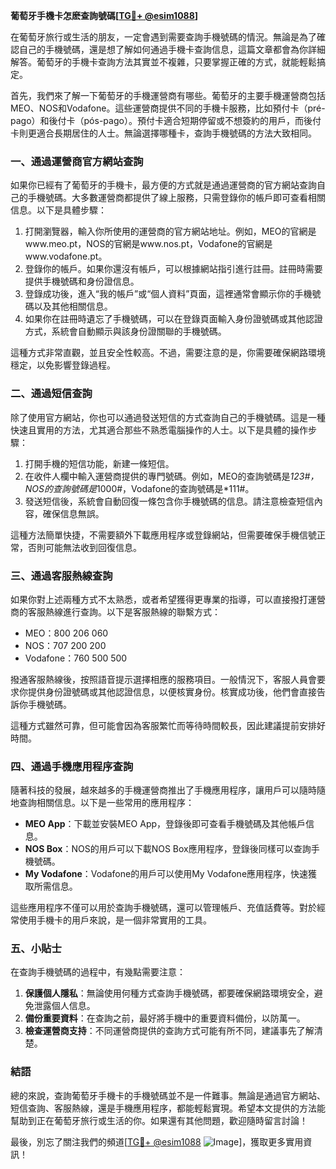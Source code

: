 **葡萄牙手機卡怎麽查詢號碼[[TG💪+ @esim1088](https://t.me/s/esim1088)]**

在葡萄牙旅行或生活的朋友，一定會遇到需要查詢手機號碼的情況。無論是為了確認自己的手機號碼，還是想了解如何通過手機卡查詢信息，這篇文章都會為你詳細解答。葡萄牙的手機卡查詢方法其實並不複雜，只要掌握正確的方式，就能輕鬆搞定。

首先，我們來了解一下葡萄牙的手機運營商有哪些。葡萄牙的主要手機運營商包括MEO、NOS和Vodafone。這些運營商提供不同的手機卡服務，比如預付卡（pré-pago）和後付卡（pós-pago）。預付卡適合短期停留或不想簽約的用戶，而後付卡則更適合長期居住的人士。無論選擇哪種卡，查詢手機號碼的方法大致相同。

### **一、通過運營商官方網站查詢**

如果你已經有了葡萄牙的手機卡，最方便的方式就是通過運營商的官方網站查詢自己的手機號碼。大多數運營商都提供了線上服務，只需登錄你的帳戶即可查看相關信息。以下是具體步驟：

1. 打開瀏覽器，輸入你所使用的運營商的官方網站地址。例如，MEO的官網是www.meo.pt，NOS的官網是www.nos.pt，Vodafone的官網是www.vodafone.pt。
2. 登錄你的帳戶。如果你還沒有帳戶，可以根據網站指引進行註冊。註冊時需要提供手機號碼和身份證信息。
3. 登錄成功後，進入“我的帳戶”或“個人資料”頁面，這裡通常會顯示你的手機號碼以及其他相關信息。
4. 如果你在註冊時遺忘了手機號碼，可以在登錄頁面輸入身份證號碼或其他認證方式，系統會自動顯示與該身份證關聯的手機號碼。

這種方式非常直觀，並且安全性較高。不過，需要注意的是，你需要確保網路環境穩定，以免影響登錄過程。

### **二、通過短信查詢**

除了使用官方網站，你也可以通過發送短信的方式查詢自己的手機號碼。這是一種快速且實用的方法，尤其適合那些不熟悉電腦操作的人士。以下是具體的操作步驟：

1. 打開手機的短信功能，新建一條短信。
2. 在收件人欄中輸入運營商提供的專門號碼。例如，MEO的查詢號碼是*123#，NOS的查詢號碼是*1000#，Vodafone的查詢號碼是*111#。
3. 發送短信後，系統會自動回復一條包含你手機號碼的信息。請注意檢查短信內容，確保信息無誤。

這種方法簡單快捷，不需要額外下載應用程序或登錄網站，但需要確保手機信號正常，否則可能無法收到回復信息。

### **三、通過客服熱線查詢**

如果你對上述兩種方式不太熟悉，或者希望獲得更專業的指導，可以直接撥打運營商的客服熱線進行查詢。以下是客服熱線的聯繫方式：

- MEO：800 206 060
- NOS：707 200 200
- Vodafone：760 500 500

撥通客服熱線後，按照語音提示選擇相應的服務項目。一般情況下，客服人員會要求你提供身份證號碼或其他認證信息，以便核實身份。核實成功後，他們會直接告訴你手機號碼。

這種方式雖然可靠，但可能會因為客服繁忙而等待時間較長，因此建議提前安排好時間。

### **四、通過手機應用程序查詢**

隨著科技的發展，越來越多的手機運營商推出了手機應用程序，讓用戶可以隨時隨地查詢相關信息。以下是一些常用的應用程序：

- **MEO App**：下載並安裝MEO App，登錄後即可查看手機號碼及其他帳戶信息。
- **NOS Box**：NOS的用戶可以下載NOS Box應用程序，登錄後同樣可以查詢手機號碼。
- **My Vodafone**：Vodafone的用戶可以使用My Vodafone應用程序，快速獲取所需信息。

這些應用程序不僅可以用於查詢手機號碼，還可以管理帳戶、充值話費等。對於經常使用手機卡的用戶來說，是一個非常實用的工具。

### **五、小貼士**

在查詢手機號碼的過程中，有幾點需要注意：

1. **保護個人隱私**：無論使用何種方式查詢手機號碼，都要確保網路環境安全，避免泄露個人信息。
2. **備份重要資料**：在查詢之前，最好將手機中的重要資料備份，以防萬一。
3. **檢查運營商支持**：不同運營商提供的查詢方式可能有所不同，建議事先了解清楚。

### **結語**

總的來說，查詢葡萄牙手機卡的手機號碼並不是一件難事。無論是通過官方網站、短信查詢、客服熱線，還是手機應用程序，都能輕鬆實現。希望本文提供的方法能幫助到正在葡萄牙旅行或生活的你。如果還有其他問題，歡迎隨時留言討論！

最後，別忘了關注我們的頻道[[TG💪+ @esim1088](https://t.me/s/esim1088) ![Image](https://i.postimg.cc/4NQfJmqS/Snipaste-2025-05-13-00-14-12.png)]，獲取更多實用資訊！